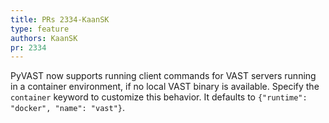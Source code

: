```yaml
---
title: PRs 2334-KaanSK
type: feature
authors: KaanSK
pr: 2334
---
```


PyVAST now supports running client commands for VAST servers running in a
container environment, if no local VAST binary is available. Specify the
`container` keyword to customize this behavior. It defaults to `{"runtime":
"docker", "name": "vast"}`.
